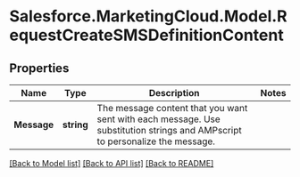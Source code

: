 # Salesforce.MarketingCloud.Model.RequestCreateSMSDefinitionContent
## Properties

Name | Type | Description | Notes
------------ | ------------- | ------------- | -------------
**Message** | **string** | The message content that you want sent with each message. Use substitution strings and AMPscript to personalize the message. | 

[[Back to Model list]](../README.md#documentation-for-models) [[Back to API list]](../README.md#documentation-for-api-endpoints) [[Back to README]](../README.md)

